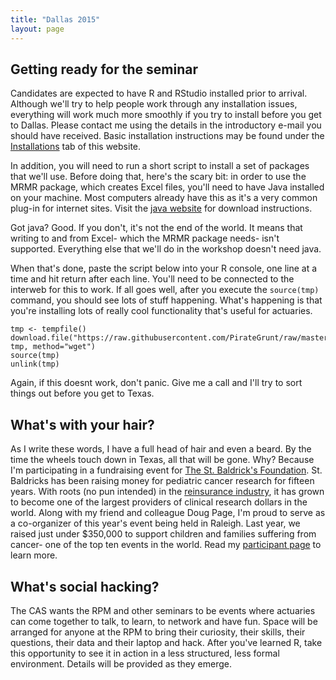 ```yaml
---
title: "Dallas 2015"
layout: page
---
```


## Getting ready for the seminar

Candidates are expected to have R and RStudio installed prior to arrival. Although we'll try to help people work through any installation issues, everything will work much more smoothly if you try to install before you get to Dallas. Please contact me using the details in the introductory e-mail you should have received. Basic installation instructions may be found under the [Installations](../Installation) tab of this website.

In addition, you will need to run a short script to install a set of packages that we'll use. Before doing that, here's the scary bit: in order to use the MRMR package, which creates Excel files, you'll need to have Java installed on your machine. Most computers already have this as it's a very common plug-in for internet sites. Visit the [java website](https://www.java.com) for download instructions.

Got java? Good. If you don't, it's not the end of the world. It means that writing to and from Excel- which the MRMR package needs- isn't supported. Everything else that we'll do in the workshop doesn't need java.

When that's done, paste the script below into your R console, one line at a time and hit return after each line. You'll need to be connected to the interweb for this to work. If all goes well, after you execute the `source(tmp)` command, you should see lots of stuff happening. What's happening is that you're installing lots of really cool functionality that's useful for actuaries.

```
tmp <- tempfile()
download.file("https://raw.githubusercontent.com/PirateGrunt/raw/master/scripts/InstallPackage.R", tmp, method="wget")
source(tmp)
unlink(tmp)
```

Again, if this doesnt work, don't panic. Give me a call and I'll try to sort things out before you get to Texas.

## What's with your hair?

As I write these words, I have a full head of hair and even a beard. By the time the wheels touch down in Texas, all that will be gone. Why? Because I'm participating in a fundraising event for [The St. Baldrick's Foundation](http://www.stbaldricks.org/). St. Baldricks has been raising money for pediatric cancer research for fifteen years. With roots (no pun intended) in the [reinsurance industry](http://www.stbaldricks.org/history), it has grown to become one of the largest providers of clinical research dollars in the world. Along with my friend and colleague Doug Page, I'm proud to serve as a co-organizer of this year's event being held in Raleigh. Last year, we raised just under $350,000 to support children and families suffering from cancer- one of the top ten events in the world. Read my [participant page](https://www.stbaldricks.org/participants/mypage/738777/2015) to learn more.

## What's social hacking?

The CAS wants the RPM and other seminars to be events where actuaries can come together to talk, to learn, to network and have fun. Space will be arranged for anyone at the RPM to bring their curiosity, their skills, their questions, their data and their laptop and hack. After you've learned R, take this opportunity to see it in action in a less structured, less formal environment. Details will be provided as they emerge.